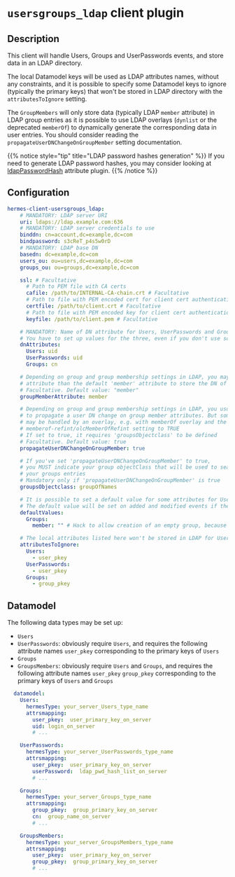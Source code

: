 <!--
Hermes : Change Data Capture (CDC) tool from any source(s) to any target
Copyright (C) 2023, 2024 INSA Strasbourg

This file is part of Hermes.

Hermes is free software: you can redistribute it and/or modify
it under the terms of the GNU General Public License as published by
the Free Software Foundation, either version 3 of the License, or
(at your option) any later version.

Hermes is distributed in the hope that it will be useful,
but WITHOUT ANY WARRANTY; without even the implied warranty of
MERCHANTABILITY or FITNESS FOR A PARTICULAR PURPOSE. See the
GNU General Public License for more details.

You should have received a copy of the GNU General Public License
along with Hermes. If not, see <https://www.gnu.org/licenses/>.
-->

# `usersgroups_ldap` client plugin

## Description

This client will handle Users, Groups and UserPasswords events, and store data in an LDAP directory.

The local Datamodel keys will be used as LDAP attributes names, without any constraints, and it is possible to specify some Datamodel keys to ignore (typically the primary keys) that won't be stored in LDAP directory with the `attributesToIgnore` setting.

The `GroupMembers` will only store data (typically LDAP `member` attribute) in LDAP group entries as it is possible to use LDAP overlays (`dynlist` or the deprecated `memberOf`) to dynamically generate the corresponding data in user entries. You should consider reading the `propagateUserDNChangeOnGroupMember` setting documentation.

{{% notice style="tip" title="LDAP password hashes generation" %}}
If you need to generate LDAP password hashes, you may consider looking at [ldapPasswordHash](../../attributes/ldappasswordhash/) attribute plugin.
{{% /notice %}}

## Configuration

```yaml
hermes-client-usersgroups_ldap:
    # MANDATORY: LDAP server URI
    uri: ldaps://ldap.example.com:636
    # MANDATORY: LDAP server credentials to use
    binddn: cn=account,dc=example,dc=com
    bindpassword: s3cReT_p4s5w0rD
    # MANDATORY: LDAP base DN
    basedn: dc=example,dc=com
    users_ou: ou=users,dc=example,dc=com
    groups_ou: ou=groups,dc=example,dc=com

    ssl: # Facultative
      # Path to PEM file with CA certs
      cafile: /path/to/INTERNAL-CA-chain.crt # Facultative
      # Path to file with PEM encoded cert for client cert authentication, requires keyfile
      certfile: /path/to/client.crt # Facultative
      # Path to file with PEM encoded key for client cert authentication, requires certfile
      keyfile: /path/to/client.pem # Facultative

    # MANDATORY: Name of DN attribute for Users, UserPasswords and Groups
    # You have to set up values for the three, even if you don't use some of the types
    dnAttributes:
      Users: uid
      UserPasswords: uid
      Groups: cn

    # Depending on group and group membership settings in LDAP, you may use another
    # attribute than the default 'member' attribute to store the DN of group member
    # Facultative. Default value: "member"
    groupMemberAttribute: member

    # Depending on group and group membership settings in LDAP, you usually may want
    # to propagate a user DN change on group member attributes. But sometimes, it
    # may be handled by an overlay, e.g. with memberOf overlay and the
    # memberof-refint/olcMemberOfRefint setting to TRUE
    # If set to true, it requires 'groupsObjectclass' to be defined
    # Facultative. Default value: true
    propagateUserDNChangeOnGroupMember: true

    # If you've set 'propagateUserDNChangeOnGroupMember' to true,
    # you MUST indicate your group objectClass that will be used to search
    # your groups entries
    # Mandatory only if 'propagateUserDNChangeOnGroupMember' is true
    groupsObjectclass: groupOfNames

    # It is possible to set a default value for some attributes for Users, UserPasswords and Groups
    # The default value will be set on added and modified events if the local attribute has no value
    defaultValues:
      Groups:
        member: "" # Hack to allow creation of an empty group, because of the "MUST member" in schema

    # The local attributes listed here won't be stored in LDAP for Users, UserPasswords and Groups
    attributesToIgnore:
      Users:
        - user_pkey
      UserPasswords:
        - user_pkey
      Groups:
        - group_pkey
```

## Datamodel

The following data types may be set up:

- `Users`
- `UserPasswords`: obviously require `Users`, and requires the following attribute names `user_pkey` corresponding to the primary keys of `Users`
- `Groups`
- `GroupsMembers`: obviously require `Users` and `Groups`, and requires the following attribute names `user_pkey` `group_pkey` corresponding to the primary keys of `Users` and `Groups`

```yaml
  datamodel:
    Users:
      hermesType: your_server_Users_type_name
      attrsmapping:
        user_pkey:  user_primary_key_on_server
        uid: login_on_server
        # ...

    UserPasswords:
      hermesType: your_server_UserPasswords_type_name
      attrsmapping:
        user_pkey:  user_primary_key_on_server
        userPassword:  ldap_pwd_hash_list_on_server
        # ...

    Groups:
      hermesType: your_server_Groups_type_name
      attrsmapping:
        group_pkey:  group_primary_key_on_server
        cn:  group_name_on_server
        # ...

    GroupsMembers:
      hermesType: your_server_GroupsMembers_type_name
      attrsmapping:
        user_pkey:  user_primary_key_on_server
        group_pkey:  group_primary_key_on_server
        # ...
```
